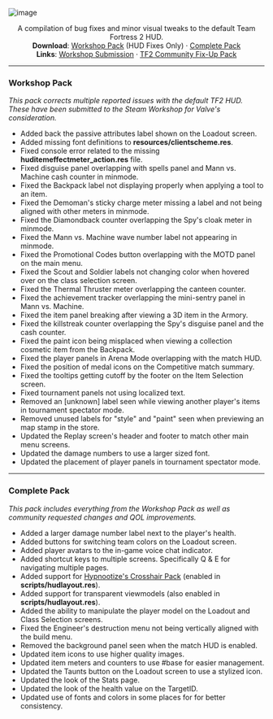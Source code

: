 ![image](https://user-images.githubusercontent.com/6818236/135372003-c609a9af-6765-4a3d-9964-d6875868c4f3.png)
<p align="center">
  <p align="center">
    A compilation of bug fixes and minor visual tweaks to the default Team Fortress 2 HUD.
    <br />
    <b>Download</b>: <a href="https://github.com/CriticalFlaw/TF2HUD.Fixes/archive/refs/heads/workshop.zip">Workshop Pack</a> (HUD Fixes Only) · <a href="https://github.com/CriticalFlaw/TF2HUD.Fixes/archive/refs/heads/community.zip">Complete Pack</a>
    <br />
    <b>Links</b>: <a href="https://steamcommunity.com/workshop/filedetails/?id=2153598398">Workshop Submission</a> · <a href="https://steamcommunity.com/workshop/filedetails/?id=2156577890">TF2 Community Fix-Up Pack</a>
  </p>
</p>

---

### Workshop Pack
*This pack corrects multiple reported issues with the default TF2 HUD. These have been submitted to the Steam Workshop for Valve's consideration.*
- Added back the passive attributes label shown on the Loadout screen.
- Added missing font definitions to **resources/clientscheme.res**.
- Fixed console error related to the missing **huditemeffectmeter_action.res** file.
- Fixed disguise panel overlapping with spells panel and Mann vs. Machine cash counter in minmode.
- Fixed the Backpack label not displaying properly when applying a tool to an item.
- Fixed the Demoman's sticky charge meter missing a label and not being aligned with other meters in minmode.
- Fixed the Diamondback counter overlapping the Spy's cloak meter in minmode.
- Fixed the Mann vs. Machine wave number label not appearing in minmode.
- Fixed the Promotional Codes button overlapping with the MOTD panel on the main menu.
- Fixed the Scout and Soldier labels not changing color when hovered over on the class selection screen.
- Fixed the Thermal Thruster meter overlapping the canteen counter.
- Fixed the achievement tracker overlapping the mini-sentry panel in Mann vs. Machine.
- Fixed the item panel breaking after viewing a 3D item in the Armory.
- Fixed the killstreak counter overlapping the Spy's disguise panel and the cash counter.
- Fixed the paint icon being misplaced when viewing a collection cosmetic item from the Backpack.
- Fixed the player panels in Arena Mode overlapping with the match HUD.
- Fixed the position of medal icons on the Competitive match summary.
- Fixed the tooltips getting cutoff by the footer on the Item Selection screen.
- Fixed tournament panels not using localized text.
- Removed an [unknown] label seen while viewing another player's items in tournament spectator mode.
- Removed unused labels for "style" and "paint" seen when previewing an map stamp in the store.
- Updated the Replay screen's header and footer to match other main menu screens.
- Updated the damage numbers to use a larger sized font.
- Updated the placement of player panels in tournament spectator mode.

---

### Complete Pack
*This pack includes everything from the Workshop Pack as well as community requested changes and QOL improvements.*
- Added a larger damage number label next to the player's health.
- Added buttons for switching team colors on the Loadout screen.
- Added player avatars to the in-game voice chat indicator.
- Added shortcut keys to multiple screens. Specifically Q & E for navigating multiple pages.
- Added support for [Hypnootize's Crosshair Pack](https://github.com/Hypnootize/TF2-Hud-Crosshairs) (enabled in **scripts/hudlayout.res**).
- Added support for transparent viewmodels (also enabled in **scripts/hudlayout.res**).
- Added the ability to manipulate the player model on the Loadout and Class Selection screens.
- Fixed the Engineer's destruction menu not being vertically aligned with the build menu.
- Removed the background panel seen when the match HUD is enabled.
- Updated item icons to use higher quality images.
- Updated item meters and counters to use #base for easier management.
- Updated the Taunts button on the Loadout screen to use a stylized icon.
- Updated the look of the Stats page.
- Updated the look of the health value on the TargetID.
- Updated use of fonts and colors in some places for for better consistency.
